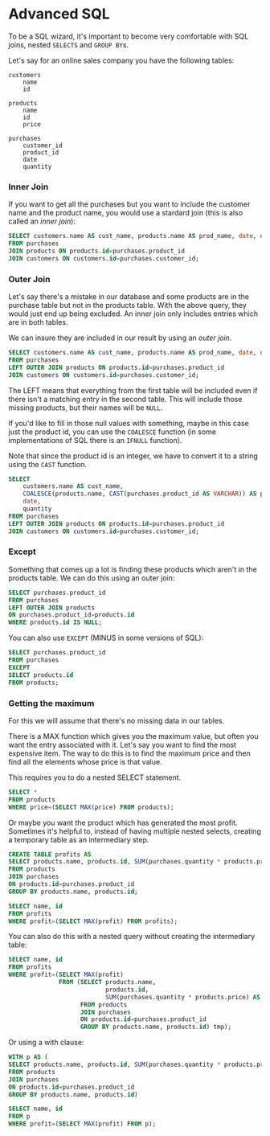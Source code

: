 # Advanced SQL

To be a SQL wizard, it's important to become very comfortable with SQL joins, nested `SELECTS` and `GROUP BY`s.

Let's say for an online sales company you have the following tables:

```
customers
    name
    id

products
    name
    id
    price

purchases
    customer_id
    product_id
    date
    quantity
```

### Inner Join

If you want to get all the purchases but you want to include the customer name and the product name, you would use a stardard join (this is also called an *inner join*):

```sql
SELECT customers.name AS cust_name, products.name AS prod_name, date, quantity
FROM purchases
JOIN products ON products.id=purchases.product_id
JOIN customers ON customers.id=purchases.customer_id;
```

### Outer Join

Let's say there's a mistake in our database and some products are in the purchase table but not in the products table. With the above query, they would just end up being excluded. An inner join only includes entries which are in both tables.

We can insure they are included in our result by using an *outer join*.

```sql
SELECT customers.name AS cust_name, products.name AS prod_name, date, quantity
FROM purchases
LEFT OUTER JOIN products ON products.id=purchases.product_id
JOIN customers ON customers.id=purchases.customer_id;
```

The LEFT means that everything from the first table will be included even if there isn't a matching entry in the second table. This will include those missing products, but their names will be `NULL`.

If you'd like to fill in those null values with something, maybe in this case just the product id, you can use the `COALESCE` function (in some implementations of SQL there is an `IFNULL` function).

Note that since the product id is an integer, we have to convert it to a string using the `CAST` function.

```sql
SELECT
    customers.name AS cust_name,
    COALESCE(products.name, CAST(purchases.product_id AS VARCHAR)) AS prod_name,
    date,
    quantity
FROM purchases
LEFT OUTER JOIN products ON products.id=purchases.product_id
JOIN customers ON customers.id=purchases.customer_id;
```

### Except

Something that comes up a lot is finding these products which aren't in the products table. We can do this using an outer join:

```sql
SELECT purchases.product_id
FROM purchases
LEFT OUTER JOIN products
ON purchases.product_id=products.id
WHERE products.id IS NULL;
```

You can also use `EXCEPT` (MINUS in some versions of SQL):

```sql
SELECT purchases.product_id
FROM purchases
EXCEPT
SELECT products.id
FROM products;
```


### Getting the maximum

For this we will assume that there's no missing data in our tables.

There is a MAX function which gives you the maximum value, but often you want the entry associated with it. Let's say you want to find the most expensive item. The way to do this is to find the maximum price and then find all the elements whose price is that value.

This requires you to do a nested SELECT statement.

```sql
SELECT *
FROM products
WHERE price=(SELECT MAX(price) FROM products); 
```

Or maybe you want the product which has generated the most profit. Sometimes it's helpful to, instead of having multiple nested selects, creating a temporary table as an intermediary step.

```sql
CREATE TABLE profits AS
SELECT products.name, products.id, SUM(purchases.quantity * products.price) AS profit
FROM products
JOIN purchases
ON products.id=purchases.product_id
GROUP BY products.name, products.id;

SELECT name, id
FROM profits
WHERE profit=(SELECT MAX(profit) FROM profits);
```

You can also do this with a nested query without creating the intermediary table:

```sql
SELECT name, id
FROM profits
WHERE profit=(SELECT MAX(profit)
              FROM (SELECT products.name,
                           products.id,
                           SUM(purchases.quantity * products.price) AS profit
                    FROM products
                    JOIN purchases
                    ON products.id=purchases.product_id
                    GROUP BY products.name, products.id) tmp);
```

Or using a with clause:

```sql
WITH p AS (
SELECT products.name, products.id, SUM(purchases.quantity * products.price) AS profit
FROM products
JOIN purchases
ON products.id=purchases.product_id
GROUP BY products.name, products.id)

SELECT name, id
FROM p
WHERE profit=(SELECT MAX(profit) FROM p);
```
